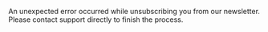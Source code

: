 An unexpected error occurred while unsubscribing you from our newsletter. Please contact support directly to finish the process.